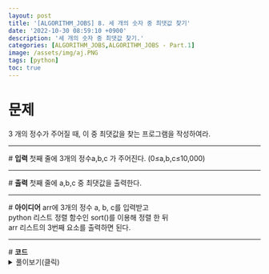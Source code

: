 ```yaml
---
layout: post
title: '[ALGORITHM_JOBS] 8. 세 개의 숫자 중 최댓값 찾기'
date: '2022-10-30 08:59:10 +0900'
description: '세 개의 숫자 중 최댓값 찾기.'
categories: [ALGORITHM_JOBS,ALGORITHM_JOBS - Part.1]
image: /assets/img/aj.PNG
tags: [python]
toc: true
---
```

# <b>문제</b>
3 개의 정수가 주어질 때, 이 중 최댓값을 찾는 프로그램을 작성하여라.
<hr>
# <b>입력</b>
첫째 줄에 3개의 정수a,b,c 가 주어진다. (0≤a,b,c≤10,000)
<hr>
# <b>출력</b>
첫째 줄에 a,b,c 중 최댓값을 출력한다.
<hr>
# <b>아이디어</b>
arr에 3개의 정수 a, b, c를 입력받고<br>
python 리스트 정렬 함수인 sort()를 이용해 정렬 한 뒤<Br>
arr 리스트의 3번째 요소를 출력하면 된다.
<hr>
# <b>코드</b>
<details>
<summary id="summary1">풀이보기(클릭)</summary>
<div markdown="1">

~~~python
arr = list(map(int, input().split()))
arr.sort()
print(arr[2])
~~~
</div>
</details>